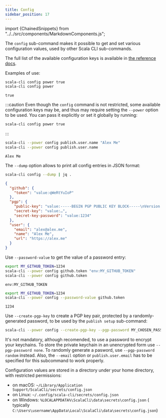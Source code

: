 ```yaml
---
title: Config
sidebar_position: 17
---
```


import {ChainedSnippets} from "../../src/components/MarkdownComponents.js";

The `config` sub-command makes it possible to get and set various configuration values, used by
other Scala CLI sub-commands.

The full list of the available configuration keys is available in [the reference docs](../reference/commands.md#config).

Examples of use:
<ChainedSnippets>

```bash ignore
scala-cli config power true
scala-cli config power
```

```text
true
```

</ChainedSnippets>

:::caution
Even though the `config` command is not restricted, some available configuration keys may be, and thus may
require setting the `--power` option to be used.
You can pass it explicitly or set it globally by running:
```bash ignore
scala-cli config power true
```
:::

<ChainedSnippets>

```bash
scala-cli --power config publish.user.name "Alex Me"
scala-cli --power config publish.user.name
```

```text
Alex Me
```

</ChainedSnippets>

The `--dump` option allows to print all config entries in JSON format:
<ChainedSnippets>

```bash
scala-cli config --dump | jq .
```

```json
{
  "github": {
    "token": "value:qWeRtYuIoP"
  },
  "pgp": {
    "public-key": "value:-----BEGIN PGP PUBLIC KEY BLOCK-----\nVersion: BCPG v1.68\n\n…\n-----END PGP PUBLIC KEY BLOCK-----\n",
    "secret-key": "value:…",
    "secret-key-password": "value:1234"
  },
  "user": {
    "email": "alex@alex.me",
    "name": "Alex Me",
    "url": "https://alex.me"
  }
}
```

</ChainedSnippets>

Use `--password-value` to get the value of a password entry:

<ChainedSnippets>

```bash
export MY_GITHUB_TOKEN=1234
scala-cli --power config github.token "env:MY_GITHUB_TOKEN"
scala-cli --power config github.token
```

```text
env:MY_GITHUB_TOKEN
```

```bash
export MY_GITHUB_TOKEN=1234
scala-cli --power config --password-value github.token
```

```text
1234
```

</ChainedSnippets>

Use `--create-pgp-key` to create a PGP key pair, protected by a randomly-generated password, to
be used by the `publish setup` sub-command:

```sh
scala-cli --power config --create-pgp-key --pgp-password MY_CHOSEN_PASSWORD --email "some_email"
```

It's not mandatory, although recomended, to use a password to encrypt your keychains.
To store the private keychain in an unencrypted form use `--pgp-password none`.
To randomly generate a pasword, use `--pgp-password random` instead.
Also, the `--email` option or `publish.user.email` has to be specified for this subcommand to work properly.

Configuration values are stored in a directory under your home directory, with restricted permissions:

- on macOS: `~/Library/Application Support/ScalaCli/secrets/config.json`
- on Linux: `~/.config/scala-cli/secrets/config.json`
- on Windows: `%LOCALAPPDATA%\ScalaCli\data\secrets\config.json` (
  typically `C:\Users\username\AppData\Local\ScalaCli\data\secrets\config.json`)
